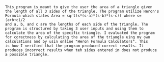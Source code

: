	This program is meant to give the user the area of a triangle given
	the length of all 3 sides of the triangle. The program utilize Heron's
	Formula which states Area = sqrt(s*(s-a)*(s-b)*(s-c)) where s=(a+b+c)/2
	and a, b, and c are the lengths of each side of the triangle. The 
	program is structured by taking 3 user inputs and using them to 
	calculate the area of the specific triangle. I evaluated the program
	for corectness by calculating the area of the triangle uing my own
	calculations and by usin online "Heron Formula Calculators". This
	is how I verified that the program produced correct results. It 
	produces incorrect results when teh sides entered in does not produce
	a possible triangle.
	

